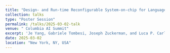```yaml
---
title: "Design- and Run-time Reconfigurable System-on-chip for Language Model Inference on Edge"
collection: talks
type: "Poster Session"
permalink: /talks/2025-03-02-talk
venue: " Columbia AI Summit"
excerpt: 'Je Yang, Gabriele Tombesi, Joseph Zuckerman, and Luca P. Carloni'
date: 2025-03-02
location: "New York, NY, USA"
---
```




